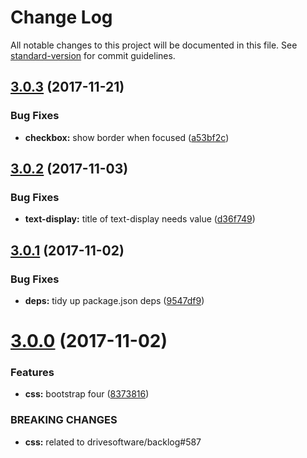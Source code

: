 # Change Log

All notable changes to this project will be documented in this file. See [standard-version](https://github.com/conventional-changelog/standard-version) for commit guidelines.

<a name="3.0.3"></a>
## [3.0.3](https://github.com/drivesoftware/aurelia-widgets/compare/3.0.2...v3.0.3) (2017-11-21)


### Bug Fixes

* **checkbox:** show border when focused ([a53bf2c](https://github.com/drivesoftware/aurelia-widgets/commit/a53bf2c))



<a name="3.0.2"></a>
## [3.0.2](https://github.com/drivesoftware/aurelia-widgets/compare/3.0.1...v3.0.2) (2017-11-03)


### Bug Fixes

* **text-display:** title of text-display needs value ([d36f749](https://github.com/drivesoftware/aurelia-widgets/commit/d36f749))



<a name="3.0.1"></a>
## [3.0.1](https://github.com/drivesoftware/aurelia-widgets/compare/3.0.0...v3.0.1) (2017-11-02)


### Bug Fixes

* **deps:** tidy up package.json deps ([9547df9](https://github.com/drivesoftware/aurelia-widgets/commit/9547df9))



<a name="3.0.0"></a>
# [3.0.0](https://github.com/drivesoftware/aurelia-widgets/compare/2.0.4...v3.0.0) (2017-11-02)


### Features

* **css:** bootstrap four ([8373816](https://github.com/drivesoftware/aurelia-widgets/commit/8373816))


### BREAKING CHANGES

* **css:** related to drivesoftware/backlog#587
